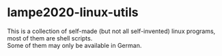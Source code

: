 # lampe2020-linux-utils
This is a collection of self-made (but not all self-invented) linux programs, most of them are shell scripts.   
Some of them may only be available in German.   
